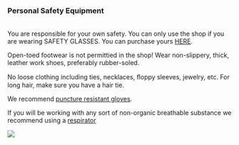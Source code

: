 ### Personal Safety Equipment

<br>You are responsible for your own safety. You can only use the shop if you are wearing SAFETY GLASSES. You can purchase yours [HERE](https://s.taobao.com/search?q=%E9%80%89%E8%B4%AD%E5%AE%89%E5%85%A8%E7%9C%BC%E9%95%9C&imgfile=&js=1&stats_click=search_radio_all%3A1&initiative_id=staobaoz_20210904&ie=utf8).

Open-toed footwear is not permittied in the shop! Wear non-slippery, thick, leather work shoes, preferably rubber-soled.

No loose clothing including ties, necklaces, ﬂoppy sleeves, jewelry, etc. For long hair, make sure you have a hair tie.

We  recommend [puncture resistant gloves](https://s.taobao.com/search?q=%E9%98%B2%E7%A9%BF%E5%88%BA%E6%89%8B%E5%A5%97&imgfile=&js=1&stats_click=search_radio_all%3A1&initiative_id=staobaoz_20210904&ie=utf8).

If you will be working with any sort of non-organic breathable substance we recommend using a [respirator](https://detail.tmall.com/item.htm?spm=a230r.1.14.1.288d5c74IjC2FO&id=35892618413&ns=1&abbucket=2&skuId=4250605785423)

![](https://raw.githubusercontent.com/KeanMGC/protospace/main/index/zoe.png)
